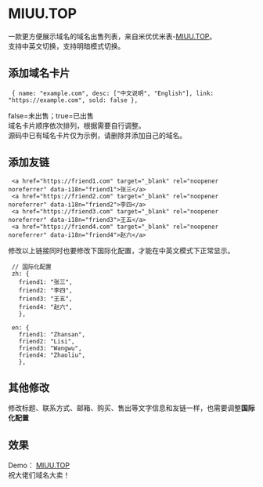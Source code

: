 # MIUU.TOP
一款更方便展示域名的域名出售列表，来自米优优米表-[MIUU.TOP](https://miuu.top)。  
支持中英文切换，支持明暗模式切换。

## 添加域名卡片
```
 { name: "example.com", desc: ["中文说明", "English"], link: "https://example.com", sold: false },
```
 false=未出售；true=已出售   
 域名卡片顺序依次排列，根据需要自行调整。   
 源码中已有域名卡片仅为示例，请删除并添加自己的域名。

## 添加友链
```
 <a href="https://friend1.com" target="_blank" rel="noopener noreferrer" data-i18n="friend1">张三</a>
 <a href="https://friend2.com" target="_blank" rel="noopener noreferrer" data-i18n="friend2">李四</a>
 <a href="https://friend3.com" target="_blank" rel="noopener noreferrer" data-i18n="friend3">王五</a>
 <a href="https://friend4.com" target="_blank" rel="noopener noreferrer" data-i18n="friend4">赵六</a>
```
修改以上链接同时也要修改下国际化配置，才能在中英文模式下正常显示。
```
 // 国际化配置
 zh: {
   friend1: "张三",
   friend2: "李四",
   friend3: "王五",
   friend4: "赵六",
   },

 en: {
   friend1: "Zhansan",
   friend2: "Lisi",
   friend3: "Wangwu",
   friend4: "Zhaoliu",
   },
```

## 其他修改
修改标题、联系方式、邮箱、购买、售出等文字信息和友链一样，也需要调整**国际化配置**

## 效果
Demo： [MIUU.TOP](https://miuu.top)   
祝大佬们域名大卖！
